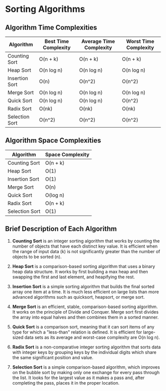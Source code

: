 # Sorting Algorithms

## Algorithm Time Complexities

| Algorithm        | Best Time Complexity | Average Time Complexity | Worst Time Complexity |
|------------------|----------------------|-------------------------|-----------------------|
| Counting Sort    | O(n + k)            | O(n + k)               | O(n + k)             |
| Heap Sort        | O(n log n)          | O(n log n)             | O(n log n)           |
| Insertion Sort   | O(n)                | O(n^2)                 | O(n^2)               |
| Merge Sort       | O(n log n)          | O(n log n)             | O(n log n)           |
| Quick Sort       | O(n log n)          | O(n log n)             | O(n^2)               |
| Radix Sort       | O(nk)               | O(nk)                  | O(nk)                |
| Selection Sort   | O(n^2)              | O(n^2)                 | O(n^2)               |

## Algorithm Space Complexities

| Algorithm        | Space Complexity |
|------------------|------------------|
| Counting Sort    | O(n + k)        |
| Heap Sort        | O(1)            |
| Insertion Sort   | O(1)            |
| Merge Sort       | O(n)            |
| Quick Sort       | O(log n)        |
| Radix Sort       | O(n + k)        |
| Selection Sort   | O(1)            |

## Brief Description of Each Algorithm

1. **Counting Sort** is an integer sorting algorithm that works by counting the number of objects that have each distinct key value. It is efficient when the range of input data (k) is not significantly greater than the number of objects to be sorted (n).

2. **Heap Sort** is a comparison-based sorting algorithm that uses a binary heap data structure. It works by first building a max heap and then swapping the first and last element, and heapifying the rest.

3. **Insertion Sort** is a simple sorting algorithm that builds the final sorted array one item at a time. It is much less efficient on large lists than more advanced algorithms such as quicksort, heapsort, or merge sort.

4. **Merge Sort** is an efficient, stable, comparison-based sorting algorithm. It works on the principle of Divide and Conquer. Merge sort first divides the array into equal halves and then combines them in a sorted manner.

5. **Quick Sort** is a comparison sort, meaning that it can sort items of any type for which a "less-than" relation is defined. It is efficient for large-sized data sets as its average and worst-case complexity are O(n log n).

6. **Radix Sort** is a non-comparative integer sorting algorithm that sorts data with integer keys by grouping keys by the individual digits which share the same significant position and value.

7. **Selection Sort** is a simple comparison-based algorithm, which improves on the bubble sort by making only one exchange for every pass through the list. It looks for the largest value as it makes a pass and, after completing the pass, places it in the proper location.
